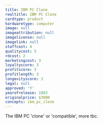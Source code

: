 ```yaml
---
title: IBM PC Clone
realtitle: IBM PC Clone
cardtype: product
hardwaretype: computer
image: null
imageattribution: null
imagelicense: null
imagelink: null
staffcost: 4
qualitycost: 5
rdcost: 2
marketingcost: 3
loyaltyscore: 3
profitscore: 3
profitlength: 3
longevityscore: 3
legal: null
approved: 'Y'
yearofrelease: 1983
originalprice: $3000
concepts: ibm_pc_clone
---
```


The IBM PC 'clone' or 'compatible', more tbc.
